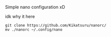 Simple nano configuration xD

idk why it here
```
git clone https://github.com/Kikatsuru/nanorc/
mv ./nanorc ~/.config/nano
```
